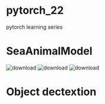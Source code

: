 # pytorch_22
pytorch learning series

# SeaAnimalModel
![download](https://user-images.githubusercontent.com/97141979/191312617-500480f9-f759-4af8-8eb5-8339a2759afc.png)
![download](https://user-images.githubusercontent.com/97141979/191312579-d32a473b-a034-4179-b00f-dd1940b33047.png)
![download](https://user-images.githubusercontent.com/97141979/191312627-d2bcbff9-115c-418a-b926-8e21bd661c6a.png)

# Object dectextion

